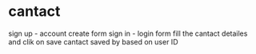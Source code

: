 # cantact
sign up - account create form
sign in - login form
fill the cantact detailes and clik on save
cantact saved by based on user ID
